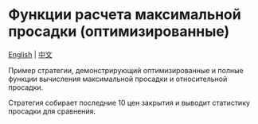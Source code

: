 # Функции расчета максимальной просадки (оптимизированные)
[English](README.md) | [中文](README_cn.md)

Пример стратегии, демонстрирующий оптимизированные и полные функции вычисления максимальной просадки и относительной просадки.

Стратегия собирает последние 10 цен закрытия и выводит статистику просадки для сравнения.
